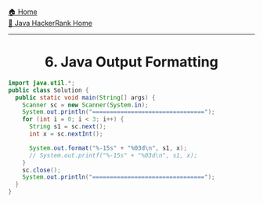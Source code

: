 [🏠 Home](../../../../README.md) <br/>
[🍵 Java HackerRank Home](../Java-HackerRank.md)

<hr/>

<h1 style="text-align: center">6. Java Output Formatting</h1>

```java
import java.util.*;
public class Solution {
  public static void main(String[] args) {
    Scanner sc = new Scanner(System.in);
    System.out.println("================================");
    for (int i = 0; i < 3; i++) {
      String s1 = sc.next();
      int x = sc.nextInt();

      System.out.format("%-15s" + "%03d\n", s1, x);
      // System.out.printf("%-15s" + "%03d\n", s1, x);
    }
    sc.close();
    System.out.println("================================");
  }
}
```